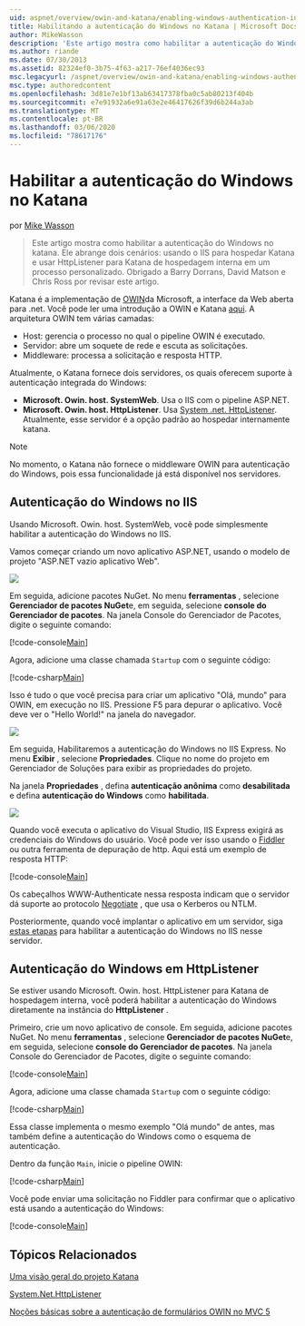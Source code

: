```yaml
---
uid: aspnet/overview/owin-and-katana/enabling-windows-authentication-in-katana
title: Habilitando a autenticação do Windows no Katana | Microsoft Docs
author: MikeWasson
description: 'Este artigo mostra como habilitar a autenticação do Windows no katana. Ele abrange dois cenários: usando o IIS para hospedar Katana e usar HttpListener para Kat de hospedagem interna...'
ms.author: riande
ms.date: 07/30/2013
ms.assetid: 82324ef0-3b75-4f63-a217-76ef4036ec93
msc.legacyurl: /aspnet/overview/owin-and-katana/enabling-windows-authentication-in-katana
msc.type: authoredcontent
ms.openlocfilehash: 3d81e7e1bf13ab63417378fba0c5ab80213f404b
ms.sourcegitcommit: e7e91932a6e91a63e2e46417626f39d6b244a3ab
ms.translationtype: MT
ms.contentlocale: pt-BR
ms.lasthandoff: 03/06/2020
ms.locfileid: "78617176"
---
```

# <a name="enabling-windows-authentication-in-katana"></a>Habilitar a autenticação do Windows no Katana

por [Mike Wasson](https://github.com/MikeWasson)

> Este artigo mostra como habilitar a autenticação do Windows no katana. Ele abrange dois cenários: usando o IIS para hospedar Katana e usar HttpListener para Katana de hospedagem interna em um processo personalizado. Obrigado a Barry Dorrans, David Matson e Chris Ross por revisar este artigo.

Katana é a implementação de [OWIN](http://owin.org/)da Microsoft, a interface da Web aberta para .net. Você pode ler uma introdução a OWIN e Katana [aqui](an-overview-of-project-katana.md). A arquitetura OWIN tem várias camadas:

- Host: gerencia o processo no qual o pipeline OWIN é executado.
- Servidor: abre um soquete de rede e escuta as solicitações.
- Middleware: processa a solicitação e resposta HTTP.

Atualmente, o Katana fornece dois servidores, os quais oferecem suporte à autenticação integrada do Windows:

- **Microsoft. Owin. host. SystemWeb**. Usa o IIS com o pipeline ASP.NET.
- **Microsoft. Owin. host. HttpListener**. Usa [System .net. HttpListener](https://msdn.microsoft.com/library/system.net.httplistener.aspx). Atualmente, esse servidor é a opção padrão ao hospedar internamente katana.

> [!NOTE]
> No momento, o Katana não fornece o middleware OWIN para autenticação do Windows, pois essa funcionalidade já está disponível nos servidores.

## <a name="windows-authentication-in-iis"></a>Autenticação do Windows no IIS

Usando Microsoft. Owin. host. SystemWeb, você pode simplesmente habilitar a autenticação do Windows no IIS.

Vamos começar criando um novo aplicativo ASP.NET, usando o modelo de projeto "ASP.NET vazio aplicativo Web".

![](enabling-windows-authentication-in-katana/_static/image1.png)

Em seguida, adicione pacotes NuGet. No menu **ferramentas** , selecione **Gerenciador de pacotes NuGet**e, em seguida, selecione **console do Gerenciador de pacotes**. Na janela Console do Gerenciador de Pacotes, digite o seguinte comando:

[!code-console[Main](enabling-windows-authentication-in-katana/samples/sample1.cmd)]

Agora, adicione uma classe chamada `Startup` com o seguinte código:

[!code-csharp[Main](enabling-windows-authentication-in-katana/samples/sample2.cs)]

Isso é tudo o que você precisa para criar um aplicativo "Olá, mundo" para OWIN, em execução no IIS. Pressione F5 para depurar o aplicativo. Você deve ver o "Hello World!" na janela do navegador.

![](enabling-windows-authentication-in-katana/_static/image2.png)

Em seguida, Habilitaremos a autenticação do Windows no IIS Express. No menu **Exibir** , selecione **Propriedades**. Clique no nome do projeto em Gerenciador de Soluções para exibir as propriedades do projeto.

Na janela **Propriedades** , defina **autenticação anônima** como **desabilitada** e defina **autenticação do Windows** como **habilitada**.

![](enabling-windows-authentication-in-katana/_static/image3.png)

Quando você executa o aplicativo do Visual Studio, IIS Express exigirá as credenciais do Windows do usuário. Você pode ver isso usando o [Fiddler](http://fiddler2.com/home) ou outra ferramenta de depuração de http. Aqui está um exemplo de resposta HTTP:

[!code-console[Main](enabling-windows-authentication-in-katana/samples/sample3.cmd?highlight=1,5-6)]

Os cabeçalhos WWW-Authenticate nessa resposta indicam que o servidor dá suporte ao protocolo [Negotiate](http://www.ietf.org/rfc/rfc4559.txt) , que usa o Kerberos ou NTLM.

Posteriormente, quando você implantar o aplicativo em um servidor, siga [estas etapas](https://www.iis.net/configreference/system.webserver/security/authentication/windowsauthentication) para habilitar a autenticação do Windows no IIS nesse servidor.

## <a name="windows-authentication-in-httplistener"></a>Autenticação do Windows em HttpListener

Se estiver usando Microsoft. Owin. host. HttpListener para Katana de hospedagem interna, você poderá habilitar a autenticação do Windows diretamente na instância do **HttpListener** .

Primeiro, crie um novo aplicativo de console. Em seguida, adicione pacotes NuGet. No menu **ferramentas** , selecione **Gerenciador de pacotes NuGet**e, em seguida, selecione **console do Gerenciador de pacotes**. Na janela Console do Gerenciador de Pacotes, digite o seguinte comando:

[!code-console[Main](enabling-windows-authentication-in-katana/samples/sample4.cmd)]

Agora, adicione uma classe chamada `Startup` com o seguinte código:

[!code-csharp[Main](enabling-windows-authentication-in-katana/samples/sample5.cs)]

Essa classe implementa o mesmo exemplo "Olá mundo" de antes, mas também define a autenticação do Windows como o esquema de autenticação.

Dentro da função `Main`, inicie o pipeline OWIN:

[!code-csharp[Main](enabling-windows-authentication-in-katana/samples/sample6.cs)]

Você pode enviar uma solicitação no Fiddler para confirmar que o aplicativo está usando a autenticação do Windows:

[!code-console[Main](enabling-windows-authentication-in-katana/samples/sample7.cmd?highlight=1,4-5)]

## <a name="related-topics"></a>Tópicos Relacionados

[Uma visão geral do projeto Katana](an-overview-of-project-katana.md)

[System.Net.HttpListener](https://msdn.microsoft.com/library/system.net.httplistener.aspx)

[Noções básicas sobre a autenticação de formulários OWIN no MVC 5](https://blogs.msdn.com/b/webdev/archive/2013/07/03/understanding-owin-forms-authentication-in-mvc-5.aspx)
